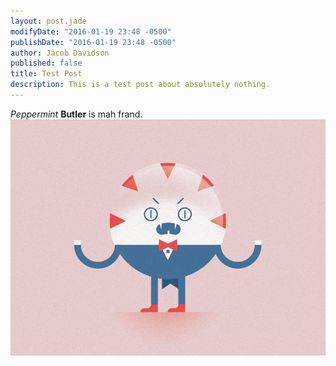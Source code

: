 ```yaml
---
layout: post.jade
modifyDate: "2016-01-19 23:48 -0500"
publishDate: "2016-01-19 23:48 -0500"
author: Jacob Davidson
published: false
title: Test Post
description: This is a test post about absolutely nothing.
---
```


_Peppermint_ **Butler** is mah frand.
![pep_butt.jpg](/media/pep_butt.jpg)
